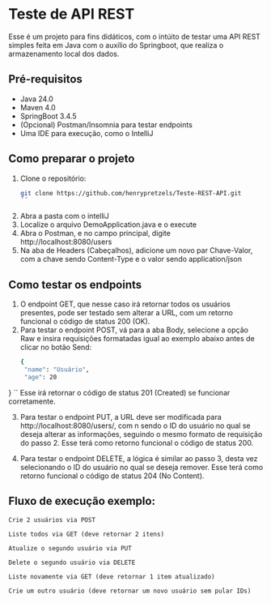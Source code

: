 # Teste de API REST

Esse é um projeto para fins didáticos, com o intúito de testar uma API REST simples feita em Java com o auxílio do Springboot, que realiza o armazenamento local dos dados.

##  Pré-requisitos
- Java 24.0
- Maven 4.0
- SpringBoot 3.4.5
- (Opcional) Postman/Insomnia para testar endpoints
- Uma IDE para execução, como o IntelliJ

## Como preparar o projeto
1. Clone o repositório:
   ```bash
   git clone https://github.com/henrypretzels/Teste-REST-API.git
   ´´
2. Abra a pasta com o intelliJ
3. Localize o arquivo DemoApplication.java e o execute
4. Abra o Postman, e no campo principal, digite http://localhost:8080/users
5. Na aba de Headers (Cabeçalhos), adicione um novo par Chave-Valor, com a chave sendo Content-Type e o valor sendo application/json
## Como testar os endpoints
1. O endpoint GET, que nesse caso irá retornar todos os usuários presentes, pode ser testado sem alterar a URL, com um retorno funcional o código de status 200 (OK).
2. Para testar o endpoint POST, vá para a aba Body, selecione a opção Raw e insira requisições formatadas igual ao exemplo abaixo antes de clicar no botão Send:
   ```bash
   {
    "name": "Usuário",
    "age": 20
}
´´
Esse irá retornar o código de status 201 (Created) se funcionar corretamente.

3. Para testar o endpoint PUT, a URL deve ser modificada para  http://localhost:8080/users/<n>, com n sendo o ID do usuário no qual se deseja alterar as informações,
seguindo o mesmo formato de requisição do passo 2. Esse terá como retorno funcional o código de status 200.

4. Para testar o endpoint DELETE, a lógica é similar ao passo 3, desta vez selecionando o ID do usuário no qual se deseja remover. Esse terá como retorno funcional o código de status 204 (No Content).


## Fluxo de execução exemplo:
    Crie 2 usuários via POST

    Liste todos via GET (deve retornar 2 itens)

    Atualize o segundo usuário via PUT

    Delete o segundo usuário via DELETE

    Liste novamente via GET (deve retornar 1 item atualizado)

    Crie um outro usuário (deve retornar um novo usuário sem pular IDs)
